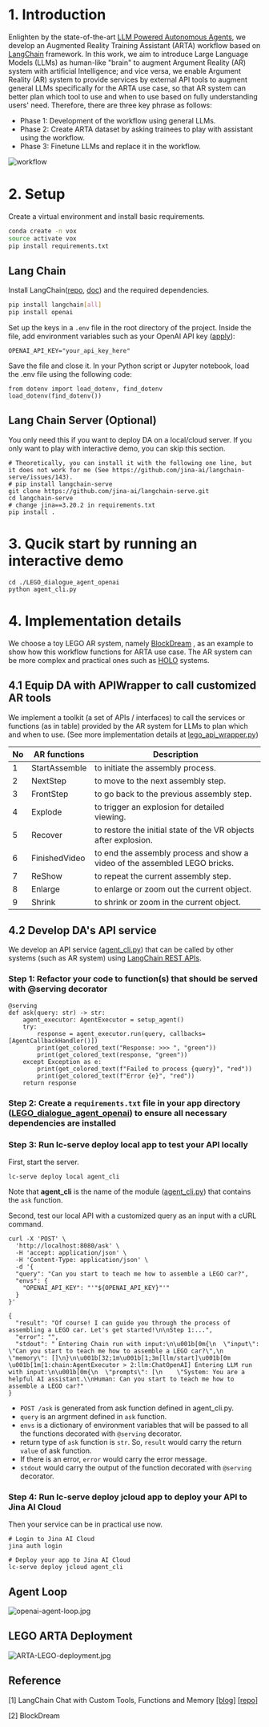 # 1. Introduction
Enlighten by the state-of-the-art [LLM Powered Autonomous Agents](https://lilianweng.github.io/posts/2023-06-23-agent/), we develop an Augmented Reality Training Assistant (ARTA) workflow based on [LangChain](https://github.com/langchain-ai/langchain) framework. 
In this work, we aim to introduce Large Language Models (LLMs) as human-like "brain" to augment Argument Reality (AR) system with artificial Intelligence; 
and vice versa, we enable Argument Reality (AR) system to provide services by external API tools to augment general LLMs specifically for the ARTA use case, so that AR system can better plan which tool to use and when to use based on fully understanding users' need.
Therefore, there are three key phrase as follows:
- Phase 1: Development of the workflow using general LLMs.
- Phase 2: Create ARTA dataset by asking trainees to play with assistant using the workflow.
- Phase 3: Finetune LLMs and replace it in the workflow.

![workflow](./image/ARTA-LEGO-workflow.png)

[//]: # (## 2.1 LangChain&#40;[repo]&#40;https://github.com/langchain-ai/langchain&#41;, [doc]&#40;https://python.langchain.com/docs/get_started/introduction&#41;&#41;)

[//]: # (## 2.2 Llama-2 &#40;[repo]&#40;https://github.com/facebookresearch/llama&#41;, [doc]&#40;https://huggingface.co/docs/transformers/main/model_doc/llama2&#41;&#41; + **Toolformer** &#40;[repo]&#40;https://github.com/lucidrains/toolformer-pytorch&#41;&#41; )

[//]: # (In ToolFormer, you pre-train the LLM with examples, so it can, by itself, figure out what APIs are useful for what data. In other words, by teaching it to convert a statement like Two + Three = Five to Two + Three = Calculator&#40;2+3&#41;, you teach it to respond to Two + Three =  with Calculator&#40;2+3&#41;. And then we code up the Calculator API to get the answer, Five and the LLM continues from there [1]&#40;https://www.jezer0x.com/using-external-apis-to-augment-llms/&#41;.)



[//]: # (- [godel]&#40;https://github.com/microsoft/GODEL&#41;)

# 2. Setup
Create a virtual environment and install basic requirements.
```bash
conda create -n vox
source activate vox
pip install requirements.txt
```

## Lang Chain 
Install LangChain([repo](https://github.com/langchain-ai/langchain), [doc](https://python.langchain.com/docs/get_started/introduction)) and the required dependencies.
```bash
pip install langchain[all]
pip install openai
```
Set up the keys in a `.env` file in the root directory of the project. Inside the file, add environment variables such as your OpenAI API key ([apply](https://openai.com/blog/openai-api)):

```file
OPENAI_API_KEY="your_api_key_here"
```
Save the file and close it. In your Python script or Jupyter notebook, load the .env file using the following code:
```file
from dotenv import load_dotenv, find_dotenv
load_dotenv(find_dotenv())
```

## Lang Chain Server (Optional)
You only need this if you want to deploy DA on a local/cloud server. If you only want to play with interactive demo, you can skip this section.
```shell
# Theoretically, you can install it with the following one line, but it does not work for me (See https://github.com/jina-ai/langchain-serve/issues/143).
# pip install langchain-serve
git clone https://github.com/jina-ai/langchain-serve.git
cd langchain-serve
# change jina==3.20.2 in requirements.txt
pip install .
```

[//]: # (## 2.2 Llama-2 + toolformer)

[//]: # (Download and install llama2.)

[//]: # (```bash)

[//]: # (git clone https://github.com/facebookresearch/llama.git)

[//]: # (cd llama)

[//]: # (pip install -e .)

[//]: # (pip install toolformer-pytorch)

[//]: # (```)

[//]: # ()
[//]: # (Convert to the model at [Huggingface]&#40;https://huggingface.co/&#41;.)

[//]: # (```bash)

[//]: # (# $DATA_DIR='/media/PampusData/jpei')

[//]: # (# source )

[//]: # (python vox_llama2/convert_llama_weights_to_hf.py --input_dir $DATA_DIR/llama_data --model_size 7B --output_dir $DATA_DIR/transformer_data/llama-2-7b-chat)

[//]: # (```)

# 3. Qucik start by running an interactive demo
```shell
cd ./LEGO_dialogue_agent_openai
python agent_cli.py
```

# 4. Implementation details
We choose a toy LEGO AR system, namely [BlockDream](https://github.com/kukeya/2023-SWContest/tree/main) , as an example to show how this workflow functions for ARTA use case.
The AR system can be more complex and practical ones such as [HOLO](https://holo-light.com/) systems.

## 4.1 Equip DA with APIWrapper to call customized AR tools
We implement a toolkit (a set of APIs / interfaces) to call the services or functions (as in table) provided by the AR system for LLMs to plan which and when to use.
(See more implementation details at [lego_api_wrapper.py](LEGO_dialogue_agent_openai%2Ftools_wrappers%2Flego_api_wrapper.py))

| No | AR functions  | Description                                                                |
|----|---------------|----------------------------------------------------------------------------|
| 1  | StartAssemble | to initiate the assembly process.                                          |
| 2  | NextStep      | to move to the next assembly step.                                         |
| 3  | FrontStep     | to go back to the previous assembly step.                                  |
| 4  | Explode       | to trigger an explosion for detailed viewing.                              |
| 5  | Recover       | to restore the initial state of the VR objects after explosion.            |
| 6  | FinishedVideo | to end the assembly process and show a video of the assembled LEGO bricks. |
| 7  | ReShow        | to repeat the current assembly step.                                       |
| 8  | Enlarge       | to enlarge or zoom out the current object.                                 |
| 9  | Shrink        | to shrink or zoom in the current object.                                   |

## 4.2 Develop DA's API service
We develop an API service  ([agent_cli.py](LEGO_dialogue_agent_openai%2Fagent_cli.py)) that can be called by other systems (such as AR system) using [LangChain REST APIs](https://github.com/jina-ai/langchain-serve/blob/main/examples/rest/README.md).

### Step 1: Refactor your code to function(s) that should be served with @serving decorator
```shell
@serving
def ask(query: str) -> str:
    agent_executor: AgentExecutor = setup_agent()
    try:
        response = agent_executor.run(query, callbacks=[AgentCallbackHandler()])
        print(get_colored_text("Response: >>> ", "green"))
        print(get_colored_text(response, "green"))
    except Exception as e:
        print(get_colored_text(f"Failed to process {query}", "red"))
        print(get_colored_text(f"Error {e}", "red"))
    return response
```

### Step 2: Create a `requirements.txt` file in your app directory ([LEGO_dialogue_agent_openai](LEGO_dialogue_agent_openai)) to ensure all necessary dependencies are installed

### Step 3: Run lc-serve deploy local app to test your API locally
First, start the server.
```shell
lc-serve deploy local agent_cli
```
Note that **agent_cli** is the name of the module ([agent_cli.py](LEGO_dialogue_agent_openai%2Fagent_cli.py)) that contains the `ask` function.

Second, test our local API with a customized query as an input with a cURL command.
```shell input
curl -X 'POST' \
  'http://localhost:8080/ask' \
  -H 'accept: application/json' \
  -H 'Content-Type: application/json' \
  -d '{
  "query": "Can you start to teach me how to assemble a LEGO car?",
  "envs": {
    "OPENAI_API_KEY": "'"${OPENAI_API_KEY}"'"
  }
}'
```

```shell output
{
  "result": "Of course! I can guide you through the process of assembling a LEGO car. Let's get started!\n\nStep 1:...",
  "error": "",
  "stdout": " Entering Chain run with input:\n\u001b[0m{\n  \"input\": \"Can you start to teach me how to assemble a LEGO car?\",\n  \"memory\": []\n}\n\u001b[32;1m\u001b[1;3m[llm/start]\u001b[0m \u001b[1m[1:chain:AgentExecutor > 2:llm:ChatOpenAI] Entering LLM run with input:\n\u001b[0m{\n  \"prompts\": [\n    \"System: You are a helpful AI assistant.\\nHuman: Can you start to teach me how to assemble a LEGO car?"
}
```

- `POST /ask` is generated from ask function defined in agent_cli.py.
- `query` is an argrment defined in `ask` function.
- `envs` is a dictionary of environment variables that will be passed to all the functions decorated with `@serving` decorator.
- return type of `ask` function is `str`. So, `result` would carry the return `value` of ask function.
- If there is an error, `error` would carry the error message.
- `stdout` would carry the output of the function decorated with `@serving` decorator.

### Step 4: Run lc-serve deploy jcloud app to deploy your API to Jina AI Cloud
Then your service can be in practical use now.
```shell
# Login to Jina AI Cloud
jina auth login

# Deploy your app to Jina AI Cloud
lc-serve deploy jcloud agent_cli
```

## Agent Loop
![openai-agent-loop.jpg](image%2Fopenai-agent-loop.jpg)
## LEGO ARTA Deployment
![ARTA-LEGO-deployment.jpg](image%2FARTA-LEGO-deployment.jpg)


## Reference
[1] LangChain Chat with Custom Tools, Functions and Memory [[blog]](https://medium.com/@gil.fernandes/langchain-chat-with-custom-tools-functions-and-memory-e34daa331aa7)
[[repo]](https://github.com/gilfernandes/chat_functions)

[2] BlockDream
